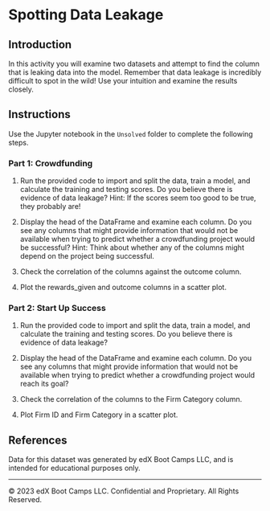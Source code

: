 # Spotting Data Leakage

## Introduction

In this activity you will examine two datasets and attempt to find the column that is leaking data into the model. Remember that data leakage is incredibly difficult to spot in the wild! Use your intuition and examine the results closely.

## Instructions

Use the Jupyter notebook in the `Unsolved` folder to complete the following steps.

### Part 1: Crowdfunding

1. Run the provided code to import and split the data, train a model, and calculate the training and testing scores. Do you believe there is evidence of data leakage? Hint: If the scores seem too good to be true, they probably are!

2. Display the head of the DataFrame and examine each column. Do you see any columns that might provide information that would not be available when trying to predict whether a crowdfunding project would be successful? Hint: Think about whether any of the columns might depend on the project being successful.

3. Check the correlation of the columns against the outcome column.

4. Plot the rewards_given and outcome columns in a scatter plot.

### Part 2: Start Up Success

1. Run the provided code to import and split the data, train a model, and calculate the training and testing scores. Do you believe there is evidence of data leakage?

2. Display the head of the DataFrame and examine each column. Do you see any columns that might provide information that would not be available when trying to predict whether a crowdfunding project would reach its goal?

3. Check the correlation of the columns to the Firm Category column.

4. Plot Firm ID and Firm Category in a scatter plot.

## References

Data for this dataset was generated by edX Boot Camps LLC, and is intended for educational purposes only.

---

© 2023 edX Boot Camps LLC. Confidential and Proprietary. All Rights Reserved.
